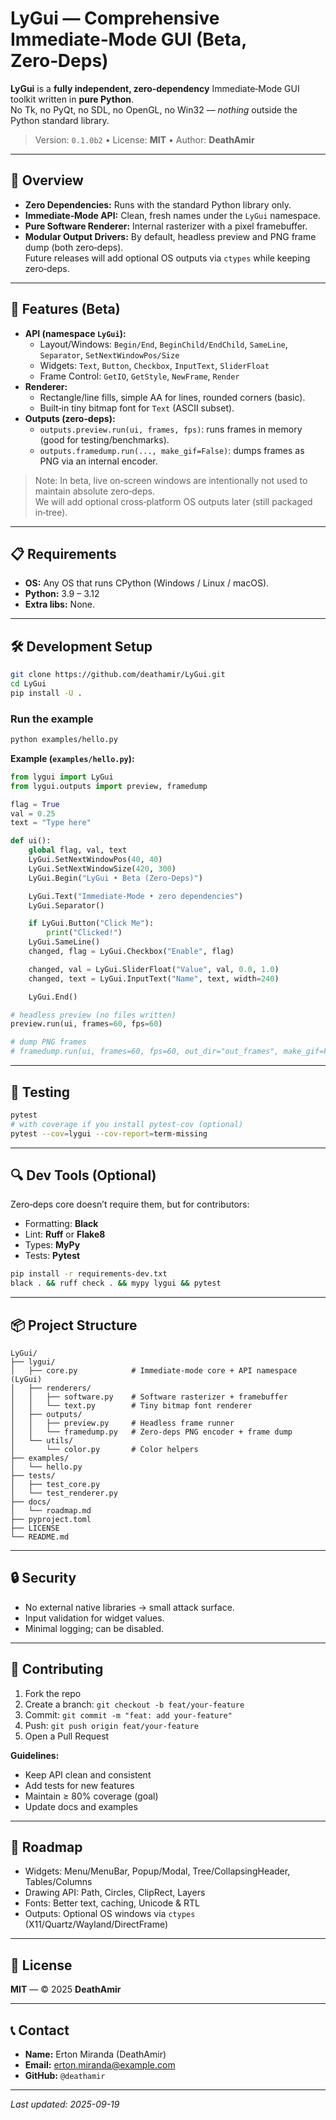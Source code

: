 # LyGui — Comprehensive Immediate‑Mode GUI (Beta, Zero‑Deps)

**LyGui** is a **fully independent, zero‑dependency** Immediate‑Mode GUI toolkit written in **pure Python**.  
No Tk, no PyQt, no SDL, no OpenGL, no Win32 — *nothing* outside the Python standard library.

> Version: `0.1.0b2` • License: **MIT** • Author: **DeathAmir**

---

## 🚀 Overview

- **Zero Dependencies:** Runs with the standard Python library only.
- **Immediate‑Mode API:** Clean, fresh names under the `LyGui` namespace.
- **Pure Software Renderer:** Internal rasterizer with a pixel framebuffer.
- **Modular Output Drivers:** By default, headless preview and PNG frame dump (both zero‑deps).  
  Future releases will add optional OS outputs via `ctypes` while keeping zero‑deps.

---

## 🌟 Features (Beta)

- **API (namespace `LyGui`):**
  - Layout/Windows: `Begin/End`, `BeginChild/EndChild`, `SameLine`, `Separator`, `SetNextWindowPos/Size`
  - Widgets: `Text`, `Button`, `Checkbox`, `InputText`, `SliderFloat`
  - Frame Control: `GetIO`, `GetStyle`, `NewFrame`, `Render`
- **Renderer:**
  - Rectangle/line fills, simple AA for lines, rounded corners (basic).
  - Built‑in tiny bitmap font for `Text` (ASCII subset).
- **Outputs (zero‑deps):**
  - `outputs.preview.run(ui, frames, fps)`: runs frames in memory (good for testing/benchmarks).
  - `outputs.framedump.run(..., make_gif=False)`: dumps frames as PNG via an internal encoder.

> Note: In beta, live on‑screen windows are intentionally not used to maintain absolute zero‑deps.  
> We will add optional cross‑platform OS outputs later (still packaged in‑tree).

---

## 📋 Requirements

- **OS:** Any OS that runs CPython (Windows / Linux / macOS).
- **Python:** 3.9 – 3.12
- **Extra libs:** None.

---

## 🛠️ Development Setup

```bash
git clone https://github.com/deathamir/LyGui.git
cd LyGui
pip install -U .
```

### Run the example
```bash
python examples/hello.py
```

**Example (`examples/hello.py`):**
```python
from lygui import LyGui
from lygui.outputs import preview, framedump

flag = True
val = 0.25
text = "Type here"

def ui():
    global flag, val, text
    LyGui.SetNextWindowPos(40, 40)
    LyGui.SetNextWindowSize(420, 300)
    LyGui.Begin("LyGui • Beta (Zero-Deps)")

    LyGui.Text("Immediate-Mode • zero dependencies")
    LyGui.Separator()

    if LyGui.Button("Click Me"):
        print("Clicked!")
    LyGui.SameLine()
    changed, flag = LyGui.Checkbox("Enable", flag)

    changed, val = LyGui.SliderFloat("Value", val, 0.0, 1.0)
    changed, text = LyGui.InputText("Name", text, width=240)

    LyGui.End()

# headless preview (no files written)
preview.run(ui, frames=60, fps=60)

# dump PNG frames
# framedump.run(ui, frames=60, fps=60, out_dir="out_frames", make_gif=False)
```

---

## 🧪 Testing

```bash
pytest
# with coverage if you install pytest-cov (optional)
pytest --cov=lygui --cov-report=term-missing
```

---

## 🔍 Dev Tools (Optional)

Zero‑deps core doesn’t require them, but for contributors:

- Formatting: **Black**
- Lint: **Ruff** or **Flake8**
- Types: **MyPy**
- Tests: **Pytest**

```bash
pip install -r requirements-dev.txt
black . && ruff check . && mypy lygui && pytest
```

---

## 📦 Project Structure

```
LyGui/
├── lygui/
│   ├── core.py            # Immediate-mode core + API namespace (LyGui)
│   ├── renderers/
│   │   ├── software.py    # Software rasterizer + framebuffer
│   │   └── text.py        # Tiny bitmap font renderer
│   ├── outputs/
│   │   ├── preview.py     # Headless frame runner
│   │   └── framedump.py   # Zero-deps PNG encoder + frame dump
│   └── utils/
│       └── color.py       # Color helpers
├── examples/
│   └── hello.py
├── tests/
│   ├── test_core.py
│   └── test_renderer.py
├── docs/
│   └── roadmap.md
├── pyproject.toml
├── LICENSE
└── README.md
```

---

## 🔒 Security

- No external native libraries → small attack surface.
- Input validation for widget values.
- Minimal logging; can be disabled.

---

## 🤝 Contributing

1. Fork the repo
2. Create a branch: `git checkout -b feat/your-feature`
3. Commit: `git commit -m "feat: add your-feature"`
4. Push: `git push origin feat/your-feature`
5. Open a Pull Request

**Guidelines:**
- Keep API clean and consistent
- Add tests for new features
- Maintain ≥ 80% coverage (goal)
- Update docs and examples

---

## 🧭 Roadmap

- Widgets: Menu/MenuBar, Popup/Modal, Tree/CollapsingHeader, Tables/Columns
- Drawing API: Path, Circles, ClipRect, Layers
- Fonts: Better text, caching, Unicode & RTL
- Outputs: Optional OS windows via `ctypes` (X11/Quartz/Wayland/DirectFrame)

---

## 📄 License

**MIT** — © 2025 **DeathAmir**

---

## 📞 Contact

- **Name:** Erton Miranda (DeathAmir)  
- **Email:** erton.miranda@example.com  
- **GitHub:** `@deathamir`

---

_Last updated: 2025-09-19_